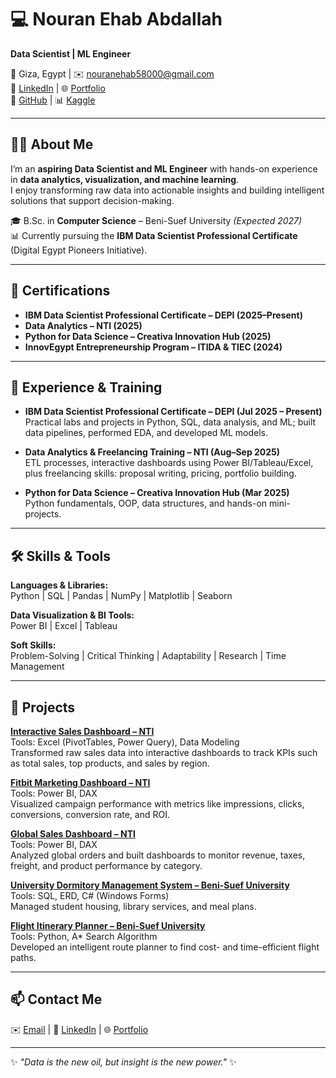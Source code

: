 # 💻 Nouran Ehab Abdallah  
**Data Scientist | ML Engineer**

📍 Giza, Egypt | ✉️ [nouranehab58000@gmail.com](mailto:nouranehab58000@gmail.com)  
🔗 [LinkedIn](https://www.linkedin.com/in/nouranehababdallah111/) | 🌐 [Portfolio](https://gamma.app/docs/Nouran-Ehab-Abdallah-i5a3oca55debtxk?mode=doc)  
📁 [GitHub](https://github.com/nouranehababdallah111) | 📊 [Kaggle](https://www.kaggle.com/nouranehabab)

---

## 👩‍💻 About Me  
I’m an **aspiring Data Scientist and ML Engineer** with hands-on experience in **data analytics, visualization, and machine learning**.  
I enjoy transforming raw data into actionable insights and building intelligent solutions that support decision-making.

🎓 B.Sc. in **Computer Science** – Beni-Suef University *(Expected 2027)*  
📊 Currently pursuing the **IBM Data Scientist Professional Certificate** (Digital Egypt Pioneers Initiative).

---

## 📜 Certifications  

- **IBM Data Scientist Professional Certificate – DEPI (2025–Present)**  
- **Data Analytics – NTI (2025)**  
- **Python for Data Science – Creativa Innovation Hub (2025)**  
- **InnovEgypt Entrepreneurship Program – ITIDA & TIEC (2024)**

---

## 💼 Experience & Training  

- **IBM Data Scientist Professional Certificate – DEPI (Jul 2025 – Present)**  
  Practical labs and projects in Python, SQL, data analysis, and ML; built data pipelines, performed EDA, and developed ML models.

- **Data Analytics & Freelancing Training – NTI (Aug–Sep 2025)**  
  ETL processes, interactive dashboards using Power BI/Tableau/Excel, plus freelancing skills: proposal writing, pricing, portfolio building.

- **Python for Data Science – Creativa Innovation Hub (Mar 2025)**  
  Python fundamentals, OOP, data structures, and hands-on mini-projects.

---

## 🛠️ Skills & Tools

**Languages & Libraries:**  
Python | SQL | Pandas | NumPy | Matplotlib | Seaborn  

**Data Visualization & BI Tools:**  
Power BI | Excel | Tableau  

**Soft Skills:**  
Problem-Solving | Critical Thinking | Adaptability | Research | Time Management

---

## 🚀 Projects  

**[Interactive Sales Dashboard – NTI](#)**  
Tools: Excel (PivotTables, Power Query), Data Modeling  
Transformed raw sales data into interactive dashboards to track KPIs such as total sales, top products, and sales by region.

**[Fitbit Marketing Dashboard – NTI](#)**  
Tools: Power BI, DAX  
Visualized campaign performance with metrics like impressions, clicks, conversions, conversion rate, and ROI.

**[Global Sales Dashboard – NTI](#)**  
Tools: Power BI, DAX  
Analyzed global orders and built dashboards to monitor revenue, taxes, freight, and product performance by category.

**[University Dormitory Management System – Beni-Suef University](#)**  
Tools: SQL, ERD, C# (Windows Forms)  
Managed student housing, library services, and meal plans.

**[Flight Itinerary Planner – Beni-Suef University](#)**  
Tools: Python, A* Search Algorithm  
Developed an intelligent route planner to find cost- and time-efficient flight paths.

---

## 📫 Contact Me  
✉️ [Email](mailto:nouranehab58000@gmail.com) | 🔗 [LinkedIn](https://www.linkedin.com/in/nouranehababdallah111/) | 🌐 [Portfolio](https://gamma.app/docs/Nouran-Ehab-Abdallah-i5a3oca55debtxk?mode=doc)

---

✨ *"Data is the new oil, but insight is the new power."* ✨
